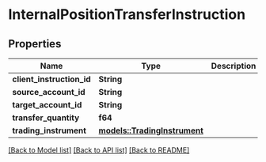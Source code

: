 # InternalPositionTransferInstruction

## Properties

Name | Type | Description | Notes
------------ | ------------- | ------------- | -------------
**client_instruction_id** | **String** |  | 
**source_account_id** | **String** |  | 
**target_account_id** | **String** |  | 
**transfer_quantity** | **f64** |  | 
**trading_instrument** | [**models::TradingInstrument**](TradingInstrument.md) |  | 

[[Back to Model list]](../README.md#documentation-for-models) [[Back to API list]](../README.md#documentation-for-api-endpoints) [[Back to README]](../README.md)


